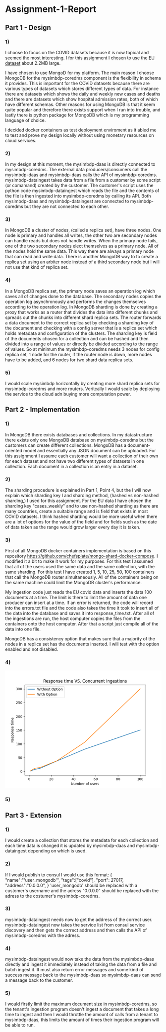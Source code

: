 # Assignment-1-Report

## Part 1 - Design 

### 1)
I choose to focus on the COVID datasets because it is now topical and seemed the most interesting. I for this assignment I chosen to use the [EU dataset](https://data.europa.eu/euodp/en/data/dataset/covid-19-coronavirus-data) about 2.2MB large.

I have chosen to use MongoD for my platform. The main reason I choose MongoDB for the mysimbdp-coredms component is the flexibility in schema it provides. This is important for the COVID datasets because there are various types of datasets which stores different types of data. For instance there are datasets which shows the daily and weekly new cases and deaths and there are datasets which show hospital admission rates, both of which have different schemas.  Other reasons for using MongoDB is that it seem quite popular and therefore there exists support when I run into trouble, and lastly there is python package for MongoDB which is my programming language of choice.

I decided docker containers as test deployment enviroment as it abled me to test and prove my design locally without using monetary resources on cloud services.

### 2)
In my design at this moment, the mysimbdp-daas is directly connected to mysimbdp-coredms. The external data producers/consumers call the mysimbdp-daas and mysimbdp-daas calls the API of mysimbdp-coredms. mysimbdp-dataingest takes data from a file from a customer by some script (or comamand) created by the customer. The customer's script uses the python code mysimbdp-dataingest which reads the file and the contents of the file is then ingested into mysimbdp-coredms by calling its API. Both mysimbdp-daas and mysimbdp-dataingest are connected to mysimbdp-coredms but they are not connected to each other.

### 3)
In MongoDB a cluster of nodes, (called a replica set), have three nodes. One node is primary and handles all writes, the other two are secondary nodes can handle reads but does not handle writes. When the primary node fails, one of the two secondary nodes elect themselves as a primary node. All of the nodes hold the same data. This way there are always a primary node that can read and write data. There is another MongoDB way to to create a replica set using an arbiter node instead of a third secondary node but I will not use that kind of replica set.

### 4)
In a MongoDB replica set, the primary node saves an operation log which saves all of changes done to the database. The secondary nodes copies the operation log asynchronously and performs the changes themselves according to the operation log. In MongoDB sharding is done by creating a proxy that works as a router that divides the data into different chunks and spreads out the chunks into different shard replica sets. The router forwards a data document to the correct replica set by checking a sharding key of the document and checking with a config server that is a replica set which holds metadata and configuration of the clusters. The sharding key is field of the documents chosen for a collection and can be hashed and then divided into a range of values or directly be divided according to the range of values. So at minimum the mysimbdp-coredms needs 3 nodes for config replica set, 1 node for the router, if the router node is down, more nodes have to be added, and 6 nodes for two shard data replica sets. 

### 5)
I would scale mysimbdp horizontally by creating more shard replica sets for mysimbdp-coredms and more routers. Veritcally I would scale by deploying the service to the cloud adn buying more computation power. 

## Part 2 - Implementation 

### 1)
In MongoDB there exists databases and collections. In my datastructure there exists only one MongoDB database on mysimbdp-coredms but the customers can create different collections. MongoDB has a document-oriented model and essentially any JSON document can be uploaded. For this assignment I assume each customer will want a collection of their own for each dataset and not have two different types of datasets in one collection. Each document in a collection is an entry in a dataset. 

### 2)
The sharding procedure is explained in Part 1, Point 4, but the I will now explain which sharding key I and sharding method, (hashed vs non-hashed sharding,) I used for this assignment. For the EU data I have chosen the sharding key "cases_weekly" and to use non-hashed sharding as there are many countries, create a suitable range and is field that exists in most COVID datasets. I think hashed sharding would be more useful when there are a lot of options for the value of the field and for fields such as the date of data taken as the range would grow larger every day it is taken.

### 3)
First of all MongoDB docker containers implementation is based on this repository https://github.com/chefsplate/mongo-shard-docker-compose. I modified it a bit to make it work for my purposes. For this test I assumed that all of the users used the same data and the same collection, with the same sharding. For this test I have created 1, 5, 10, 25, 50, 100 containers that call the MongoDB router simultaneously. All of the containers being on the same machine could limit the MongoDB cluster's performance. 

My ingestion code just reads the EU covid data and inserts the data 100 documents at a time. The limit is there to limit the amount of data one producer can insert at a time. If an error is returned, the code will record into the errors.txt file and the code also takes the time it took to insert all of the data into the database and saves it into response_time.txt. After all of the ingestions are run, the host computer copies the files from the containers onto the host computer. After that a script just compile all of the data into one file. 

MongoDB has a consistency option that makes sure that a majority of the nodes in a replica set has the documents inserted. I will test with the option enabled and not disabled.

### 4)
![The response time vs. concurrent ingestions](../logs/response_time.png "Performance of platform")


### 5)



## Part 3 - Extension 

### 1)
I would create a collection that stores the metadata for each collection and each time data is changed it is updated by mysimbdp-daas and mysimbdp-dataingest depending on which is used.

### 2)
If I would publish to consul I would use this format:
{
  "name":"'user_mongodb'",
  "tags":["covid"],
  "port": 27017,
  "address":"0.0.0.0",
}
'user_mongodb' should be replaced with a customer's username and the adress "0.0.0.0" should be replaced with the adress to the costumer's mysimbdp-coredms.

### 3)
mysimbdp-dataingest needs now to get the address of the correct user. mysimbdp-dataingest now takes the service list from consul service discovery and then gets the correct address and then calls the API of mysimbdp-coredms with the adress.

### 4)
mysimbdp-dataingest would now take the data from the mysimbdp-daas directly and ingest it immediately instead of taking the data from a file and batch ingest it. It must also return error messages and some kind of success message back to the mysimbdp-daas so mysimbdp-daas can send a message back to the customer.

### 5)
I would firstly limit the maximum document size in mysimbdp-coredms, so the tenant's ingestion program doesn't ingest a document that takes a long time to ingest and then I would throttle the amount of calls from a tenant to mysimbdp-daas, this limits the amount of times their ingestion program will be able to run.  
